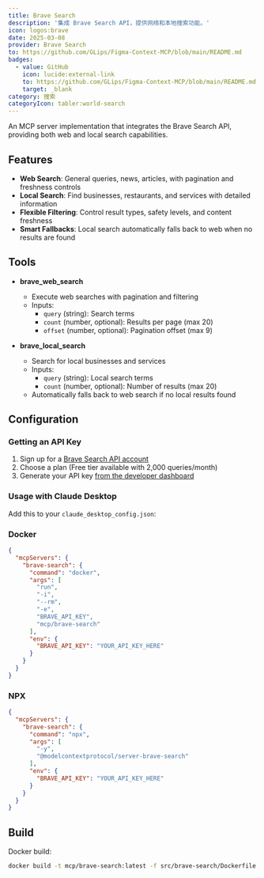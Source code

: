 ```yaml
---
title: Brave Search
description: '集成 Brave Search API，提供网络和本地搜索功能。'
icon: logos:brave
date: 2025-03-08
provider: Brave Search
to: https://github.com/GLips/Figma-Context-MCP/blob/main/README.md
badges:
  - value: GitHub
    icon: lucide:external-link
    to: https://github.com/GLips/Figma-Context-MCP/blob/main/README.md
    target: _blank
category: 搜索
categoryIcon: tabler:world-search
---
```


An MCP server implementation that integrates the Brave Search API, providing both web and local search capabilities.

## Features

- **Web Search**: General queries, news, articles, with pagination and freshness controls
- **Local Search**: Find businesses, restaurants, and services with detailed information
- **Flexible Filtering**: Control result types, safety levels, and content freshness
- **Smart Fallbacks**: Local search automatically falls back to web when no results are found

## Tools

- **brave_web_search**
  - Execute web searches with pagination and filtering
  - Inputs:
    - `query` (string): Search terms
    - `count` (number, optional): Results per page (max 20)
    - `offset` (number, optional): Pagination offset (max 9)

- **brave_local_search**
  - Search for local businesses and services
  - Inputs:
    - `query` (string): Local search terms
    - `count` (number, optional): Number of results (max 20)
  - Automatically falls back to web search if no local results found

## Configuration

### Getting an API Key
1. Sign up for a [Brave Search API account](https://brave.com/search/api/)
2. Choose a plan (Free tier available with 2,000 queries/month)
3. Generate your API key [from the developer dashboard](https://api.search.brave.com/app/keys)

### Usage with Claude Desktop
Add this to your `claude_desktop_config.json`:

### Docker

```json
{
  "mcpServers": {
    "brave-search": {
      "command": "docker",
      "args": [
        "run",
        "-i",
        "--rm",
        "-e",
        "BRAVE_API_KEY",
        "mcp/brave-search"
      ],
      "env": {
        "BRAVE_API_KEY": "YOUR_API_KEY_HERE"
      }
    }
  }
}
```

### NPX

```json
{
  "mcpServers": {
    "brave-search": {
      "command": "npx",
      "args": [
        "-y",
        "@modelcontextprotocol/server-brave-search"
      ],
      "env": {
        "BRAVE_API_KEY": "YOUR_API_KEY_HERE"
      }
    }
  }
}
```

## Build

Docker build:

```bash
docker build -t mcp/brave-search:latest -f src/brave-search/Dockerfile .
```
